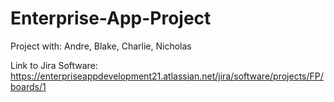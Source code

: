 # Enterprise-App-Project
Project with: Andre, Blake, Charlie, Nicholas 


Link to Jira Software:
https://enterpriseappdevelopment21.atlassian.net/jira/software/projects/FP/boards/1
